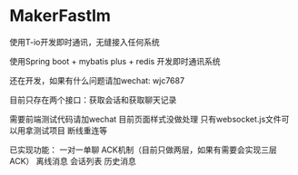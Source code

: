 # MakerFastIm
使用T-io开发即时通讯，无缝接入任何系统

使用Spring boot + mybatis plus + redis 开发即时通讯系统


还在开发，如果有什么问题请加wechat: wjc7687

目前只存在两个接口：获取会话和获取聊天记录

需要前端测试代码请加wechat 目前页面样式没做处理  只有websocket.js文件可以用拿测试项目  断线重连等

已实现功能：
一对一单聊
ACK机制（目前只做两层，如果有需要会实现三层ACK）
离线消息
会话列表
历史消息
